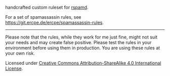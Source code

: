 handcrafted custom ruleset for [rspamd](http://rspamd.com/).

For a set of spamassassin rules, see https://git.ercpe.de/ercpe/spamassassin-rules.

---

Please note that the rules, while they work for me just fine, might not suit your needs and may create false positive.
Please test the rules in your environment before using them in production. You are using these rules at your own risk.

Licensed under [Creative Commons Attribution-ShareAlike 4.0 International License](http://creativecommons.org/licenses/by-sa/4.0/).

